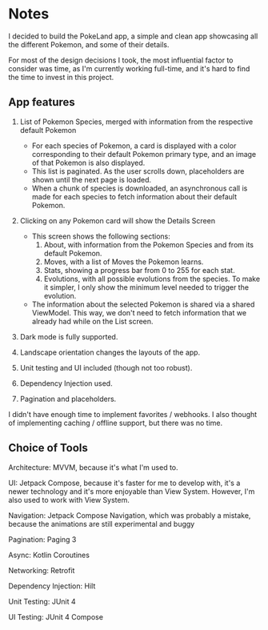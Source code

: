 # Notes

I decided to build the PokeLand app, a simple and clean app showcasing all the different Pokemon, and some of their details.

For most of the design decisions I took, the most influential factor to consider was time, as I'm currently working full-time, and it's hard to find the time to invest in this project.

## App features

1. List of Pokemon Species, merged with information from the respective default Pokemon
    - For each species of Pokemon, a card is displayed with a color corresponding to their default Pokemon primary type, and an image of that Pokemon is also displayed.
    - This list is paginated. As the user scrolls down, placeholders are shown until the next page is loaded.
    - When a chunk of species is downloaded, an asynchronous call is made for each species to fetch information about their default Pokemon.

2. Clicking on any Pokemon card will show the Details Screen
    - This screen shows the following sections:
      1. About, with information from the Pokemon Species and from its default Pokemon.
      2. Moves, with a list of Moves the Pokemon learns.
      3. Stats, showing a progress bar from 0 to 255 for each stat.
      4. Evolutions, with all possible evolutions from the species. To make it simpler, I only show the minimum level needed to trigger the evolution.
    - The information about the selected Pokemon is shared via a shared ViewModel. This way, we don't need to fetch information that we already had while on the List screen.

3. Dark mode is fully supported.

4. Landscape orientation changes the layouts of the app.

5. Unit testing and UI included (though not too robust).

6. Dependency Injection used.

7. Pagination and placeholders.

I didn't have enough time to implement favorites / webhooks. I also thought of implementing caching / offline support, but there was no time.

## Choice of Tools

Architecture:
MVVM, because it's what I'm used to.

UI:
Jetpack Compose, because it's faster for me to develop with, it's a newer technology and it's more enjoyable than View System. However, I'm also used to work with View System.

Navigation:
Jetpack Compose Navigation, which was probably a mistake, because the animations are still experimental and buggy

Pagination:
Paging 3

Async:
Kotlin Coroutines

Networking:
Retrofit

Dependency Injection:
Hilt

Unit Testing:
JUnit 4

UI Testing:
JUnit 4 Compose
